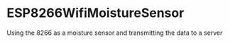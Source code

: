 # ESP8266WifiMoistureSensor
Using the 8266 as a moisture sensor and transmitting the data to a server
